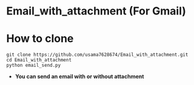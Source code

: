 # Email_with_attachment (For Gmail)

# How to clone
```
git clone https://github.com/usama7628674/Email_with_attachment.git
cd Email_with_attachment
python email_send.py
```

* **You can send an email with or without attachment**
